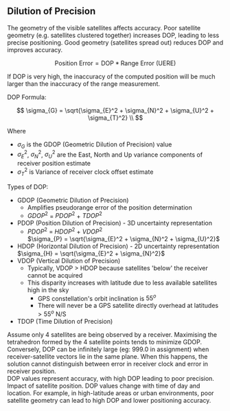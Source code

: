 
## Dilution of Precision

The geometry of the visible satellites affects accuracy. Poor satellite geometry (e.g. satellites clustered together) increases DOP, leading to less precise positioning. Good geometry (satellites spread out) reduces DOP and improves accuracy.

$$
\text{Position Error} = \text{DOP}* \text{Range Error (UERE)}
$$

If DOP is very high, the inaccuracy of the computed position will be much larger than the inaccuracy of the range measurement.

DOP Formula:

$$
\sigma_{G} = \sqrt{\sigma_{E}^2 + \sigma_{N}^2 + \sigma_{U}^2 + \sigma_{T}^2} \\
$$

Where
- $\sigma_{G}$ is the GDOP (Geometric Dilution of Precision) value
- $\sigma_{E}^2$, $\sigma_{N}^2$, $\sigma_{U}^2$ are the East, North and Up variance components of receiver position estimate 
- $\sigma_{T}^2$ is Variance of receiver clock offset estimate

Types of DOP:
- GDOP (Geometric Dilution of Precision)
  - Amplifies pseudorange error of the position determination
  - $GDOP^2$ = $PDOP^2$ + $TDOP^2$
- PDOP (Position Dilution of Precision) - 3D uncertainty representation
  - $PDOP^2$ = $HDOP^2$ + $VDOP^2$ \
$\sigma_{P} = \sqrt{\sigma_{E}^2 + \sigma_{N}^2 + \sigma_{U}^2}$
- HDOP (Horizontal Dilution of Precision)  - 2D uncertainty representation \
$\sigma_{H} = \sqrt{\sigma_{E}^2 + \sigma_{N}^2}$
- VDOP (Vertical Dilution of Precision)
  - Typically, VDOP > HDOP because satellites 'below' the receiver cannot be acquired
  - This disparity increases with latitude due to less available satellites high in the sky
    - GPS constellation's orbit inclination is $55^o$
    - There will never be a GPS satellite directly overhead at latitudes $>55^o$ N/S
- TDOP (Time Dilution of Precision)

Assume only 4 satellites are being observed by a receiver. Maximising the tetrahedron formed by the 4 satellite points tends to minimize GDOP. \
Conversely, DOP can be infinitely large (eg: 999.0 in assignment) when receiver-satellite vectors lie in the same plane.
When this happens, the solution cannot distinguish between error in receiver clock and error in receiver position.
\
DOP values represent accuracy, with high DOP leading to poor precision. Impact of satellite position.
DOP values change with time of day and location. 
For example, in high-latitude areas or urban environments, poor satellite geometry can lead to high DOP and lower positioning accuracy.
